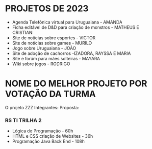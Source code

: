 # PROJETOS DE 2023
- Agenda Telefônica virtual para Uruguaiana - AMANDA
- Ficha editável de D&D para criação de monstros - MATHEUS E CRISTIAN
- Site de notícias sobre esportes - VICTOR
- Site de notícias sobre games - MURILO
- Jogo sobre Uruguaiana - JOÃO
- Site de adoção de cachorros -IZADORA, RAYSSA E MARIA
- Site e forúm para mães solteiras - MAYARA
- Wiki sobre jogos - RODRIGO


# NOME DO MELHOR PROJETO POR VOTAÇÃO DA TURMA
O projeto ZZZ 
Integrantes: 
Proposta:


### RS TI TRILHA 2
- Lógica de Programação - 60h
- HTML e CSS criação de Websites - 36h
- Programação Java Back End - 108h
